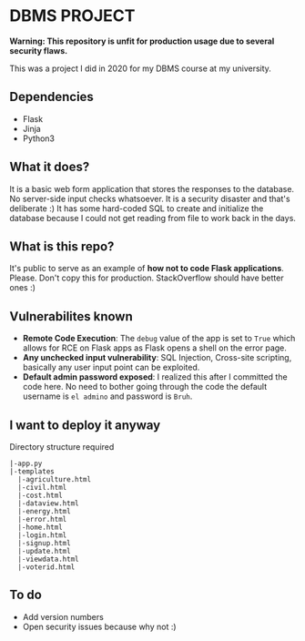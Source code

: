 # DBMS PROJECT #

**Warning: This repository is unfit for production usage due to several security flaws.**

This was a project I did in 2020 for my DBMS course at my university.

## Dependencies ##
- Flask
- Jinja
- Python3

## What it does? ##

It is a basic web form application that stores the responses to the database. No server-side input checks whatsoever. It is a security disaster and that's deliberate :) It has some hard-coded SQL to create and initialize the database because I could not get reading from file to work back in the days.

## What is this repo? ##

It's public to serve as an example of **how not to code Flask applications**. Please. Don't copy this for production. StackOverflow should have better ones :)


## Vulnerabilites known ##
- **Remote Code Execution**: The `debug` value of the app is set to `True` which allows for RCE on Flask apps as Flask opens a shell on the error page.
- **Any unchecked input vulnerability**: SQL Injection, Cross-site scripting, basically any user input point can be exploited.
- **Default admin password exposed**: I realized this after I committed the code here. No need to bother going through the code the default username is `el admino` and password is `Bruh`.

## I want to deploy it anyway ##

Directory structure required
```
|-app.py
|-templates
  |-agriculture.html
  |-civil.html
  |-cost.html
  |-dataview.html
  |-energy.html
  |-error.html
  |-home.html
  |-login.html
  |-signup.html
  |-update.html
  |-viewdata.html
  |-voterid.html
```
## To do ##
- Add version numbers
- Open security issues because why not :)
